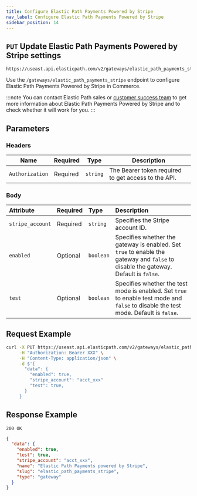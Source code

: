 ```yaml
---
title: Configure Elastic Path Payments Powered by Stripe
nav_label: Configure Elastic Path Payments Powered by Stripe
sidebar_position: 14
---
```


## `PUT` Update Elastic Path Payments Powered by Stripe settings

```http
https://useast.api.elasticpath.com/v2/gateways/elastic_path_payments_stripe
```

Use the `/gateways/elastic_path_payments_stripe` endpoint to configure Elastic Path Payments Powered by Stripe in Commerce.

:::note
You can contact Elastic Path sales or [customer success team](mailto:customersuccess@elasticpath.com) to get more information about Elastic Path Payments Powered by Stripe and to check whether it will work for you.
:::

## Parameters

### Headers

| Name | Required | Type | Description |
| --- | --- | --- | --- |
| `Authorization` | Required | `string` | The Bearer token required to get access to the API. |

### Body

| Attribute | Required | Type | Description                                                                                                                          |
| :--- |:---------| :--- |:-------------------------------------------------------------------------------------------------------------------------------------|
| `stripe_account` | Required | `string` | Specifies the Stripe account ID.                                                                                                     |
| `enabled` | Optional | `boolean` | Specifies whether the gateway is enabled. Set `true` to enable the gateway and `false` to disable the gateway. Default is `false`.   |
| `test` | Optional |`boolean` | Specifies whether the test mode is enabled. Set `true` to enable test mode and `false` to disable the test mode. Default is `false`. |

## Request Example

```bash
curl -X PUT https://useast.api.elasticpath.com/v2/gateways/elastic_path_payments_stripe \
     -H "Authorization: Bearer XXX" \
     -H "Content-Type: application/json" \
     -d $'{
       "data": {
         "enabled": true,
         "stripe_account": "acct_xxx"
         "test": true,
       }
     }
```

## Response Example

`200 OK`

```json
{
  "data": {
    "enabled": true,
    "test": true,
    "stripe_account": "acct_xxx",
    "name": "Elastic Path Payments powered by Stripe",
    "slug": "elastic_path_payments_stripe",
    "type": "gateway"
  }
}
```
